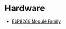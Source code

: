 # Hardware

- [ESP8266 Module Family](http://www.esp8266.com/wiki/doku.php?id=esp8266-module-family)